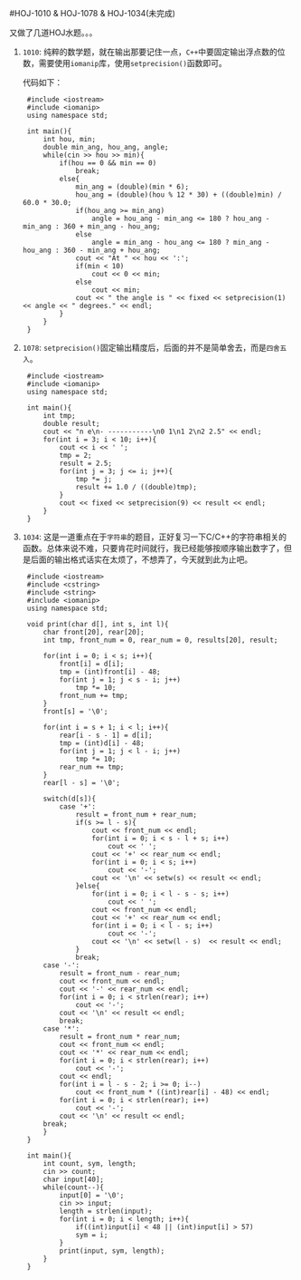#HOJ-1010 & HOJ-1078 & HOJ-1034(未完成)

又做了几道HOJ水题。。。  

1. ```1010```: 纯粹的数学题，就在输出那要记住一点，```C++```中要固定输出浮点数的位数，需要使用```iomanip```库，使用```setprecision()```函数即可。  

    代码如下：  

        #include <iostream>
        #include <iomanip>
        using namespace std;

        int main(){
            int hou, min;
            double min_ang, hou_ang, angle;
            while(cin >> hou >> min){
                if(hou == 0 && min == 0)
                    break;
                else{
                    min_ang = (double)(min * 6);
                    hou_ang = (double)(hou % 12 * 30) + ((double)min) / 60.0 * 30.0;
                    if(hou_ang >= min_ang)
                        angle = hou_ang - min_ang <= 180 ? hou_ang - min_ang : 360 + min_ang - hou_ang;
                    else
                        angle = min_ang - hou_ang <= 180 ? min_ang - hou_ang : 360 - min_ang + hou_ang;
                    cout << "At " << hou << ':';
                    if(min < 10)
                        cout << 0 << min;
                    else
                        cout << min;
                    cout << " the angle is " << fixed << setprecision(1) << angle << " degrees." << endl;
                }
            }
        }  


2. ```1078```: ```setprecision()```固定输出精度后，后面的并不是简单舍去，而是```四舍五入```。  

        #include <iostream>
        #include <iomanip>
        using namespace std;

        int main(){
            int tmp;
            double result;
            cout << "n e\n- -----------\n0 1\n1 2\n2 2.5" << endl;
            for(int i = 3; i < 10; i++){
                cout << i << ' ';
                tmp = 2;
                result = 2.5;
                for(int j = 3; j <= i; j++){
                    tmp *= j;
                    result += 1.0 / ((double)tmp);
                }
                cout << fixed << setprecision(9) << result << endl;
            }
        }  
		
3. ```1034```: 这是一道重点在于```字符串```的题目，正好复习一下C/C++的字符串相关的函数。总体来说不难，只要肯花时间就行，我已经能够按顺序输出数字了，但是后面的输出格式话实在太烦了，不想弄了，今天就到此为止吧。  

        #include <iostream>
        #include <cstring>
        #include <string>
        #include <iomanip>
        using namespace std;

        void print(char d[], int s, int l){
            char front[20], rear[20];
            int tmp, front_num = 0, rear_num = 0, results[20], result;

            for(int i = 0; i < s; i++){
                front[i] = d[i];
                tmp = (int)front[i] - 48;
                for(int j = 1; j < s - i; j++)
                    tmp *= 10;
                front_num += tmp;
            }
            front[s] = '\0';

            for(int i = s + 1; i < l; i++){
                rear[i - s - 1] = d[i];
                tmp = (int)d[i] - 48;
                for(int j = 1; j < l - i; j++)
                    tmp *= 10;
                rear_num += tmp;
            }
            rear[l - s] = '\0';

            switch(d[s]){
                case '+':
                    result = front_num + rear_num;
                    if(s >= l - s){
                        cout << front_num << endl;
                        for(int i = 0; i < s - l + s; i++)
                            cout << ' ';
                        cout << '+' << rear_num << endl;
                        for(int i = 0; i < s; i++)
                            cout << '-';
                        cout << '\n' << setw(s) << result << endl;
                    }else{
                        for(int i = 0; i < l - s - s; i++)
                            cout << ' ';
                        cout << front_num << endl;
                        cout << '+' << rear_num << endl;
                        for(int i = 0; i < l - s; i++)
                            cout << '-';
                        cout << '\n' << setw(l - s)  << result << endl;
                    }
                    break;
            case '-':
                result = front_num - rear_num;
                cout << front_num << endl;
                cout << '-' << rear_num << endl;
                for(int i = 0; i < strlen(rear); i++)
                    cout << '-';
                cout << '\n' << result << endl;
                break;
            case '*':
                result = front_num * rear_num;
                cout << front_num << endl;
                cout << '*' << rear_num << endl;
                for(int i = 0; i < strlen(rear); i++)
                    cout << '-';
                cout << endl;
                for(int i = l - s - 2; i >= 0; i--)
                    cout << front_num * ((int)rear[i] - 48) << endl;
                for(int i = 0; i < strlen(rear); i++)
                    cout << '-';
                cout << '\n' << result << endl;
            break;
            }
        }

        int main(){
            int count, sym, length;
            cin >> count;
            char input[40];
            while(count--){
                input[0] = '\0';
                cin >> input;
                length = strlen(input);
                for(int i = 0; i < length; i++){
                    if((int)input[i] < 48 || (int)input[i] > 57)
                    sym = i;
                }
                print(input, sym, length);
            }
        }